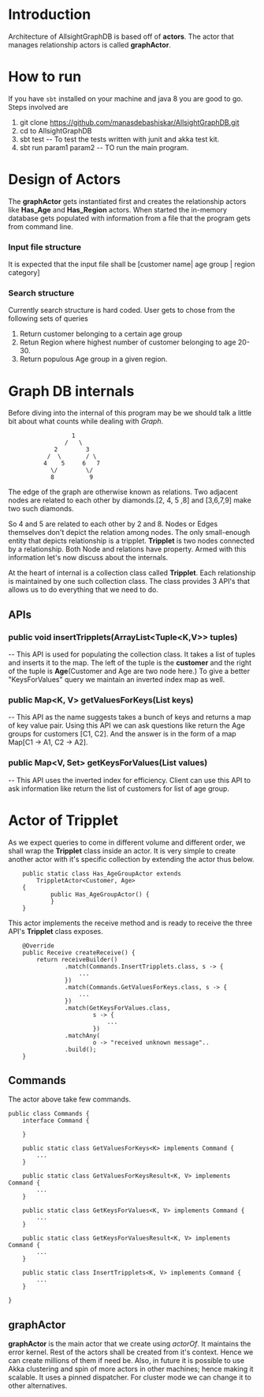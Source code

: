 # Introduction
Architecture of AllsightGraphDB is based off of **actors**. The actor that manages relationship actors is called **graphActor**.

# How to run
If you have `sbt` installed on your machine and java 8 you are good to go.
Steps involved are 

1) git clone https://github.com/manasdebashiskar/AllsightGraphDB.git
2) cd to AllsightGraphDB
3) sbt test -- To test the tests written with junit and akka test kit.
4) sbt run param1 param2 -- TO run the main program.

# Design of Actors
The **graphActor** gets instantiated first and creates the relationship actors like **Has_Age** and  **Has_Region** actors.
When started the in-memory database gets populated with information from a file that the program gets from command line.

### Input file structure
It is expected that the input file shall be [customer name| age group | region category]
### Search structure
Currently search structure is hard coded.
User gets to chose from the following sets of queries
1) Return customer belonging to a certain age group
2) Retun Region where highest number of customer belonging to age 20-30.
3) Return populous Age group in a given region.

# Graph DB internals
Before diving into the internal of this program may be we should talk a little bit about what counts while dealing with *Graph*.

```            
                  1
                /   \
             2        3
           /  \       / \
          4    5     6   7
            \/        \/
            8          9 

```

The edge of the graph are otherwise known as relations. Two adjacent nodes are related to each other by diamonds.[2, 4, 5 ,8] and [3,6,7,9] make two such diamonds.

So 4 and 5 are related to each other by 2 and 8. Nodes or Edges themselves don't depict the relation among nodes. The only small-enough entity that depicts relationship is a tripplet.
**Tripplet** is two nodes connected by a relationship. Both Node and relations have property. Armed with this information let's now discuss about the internals.

At the heart of internal is a collection class called **Tripplet**.
Each relationship is maintained by one such collection class. The class provides 3 API's that allows us to do everything that we need to do.

## APIs
### public void insertTripplets(ArrayList<Tuple<K,V>> tuples)
-- This API is used for populating the collection class.
It takes a list of tuples and inserts it to the map. The left of the tuple is the **customer** and the right of the tuple is **Age**(Customer and Age are two node here.)
To give a better "KeysForValues" query we maintain an inverted index map as well.

### public Map<K, V> getValuesForKeys(List<K> keys)
-- This API as the name suggests takes a bunch of keys and returns a map of key value pair. Using this API we can ask questions like return the Age groups for customers [C1, C2]. And the answer is in the form of a map Map[C1 -> A1, C2 -> A2].

### public Map<V, Set<K>> getKeysForValues(List<V> values)
-- This API uses the inverted index for efficiency. Client can use this API to ask information like return the list of customers for list of age group. 

# Actor of Tripplet
As we expect queries to come in different volume and different order, we shall wrap the **Tripplet** class inside an actor. It is very simple to create another actor with it's specific collection by extending the actor thus below.
```
    public static class Has_AgeGroupActor extends
        TrippletActor<Customer, Age> 
    {
            public Has_AgeGroupActor() {
            }
    }
```
This actor implements the receive method and is ready to receive the three API's **Tripplet** class exposes.

```
    @Override
    public Receive createReceive() {
        return receiveBuilder()
                .match(Commands.InsertTripplets.class, s -> {
                    ...
                })
                .match(Commands.GetValuesForKeys.class, s -> {
                    ...
                })
                .match(GetKeysForValues.class,
                        s -> {
                            ...
                        })
                .matchAny(
                        o -> "received unknown message"..
                .build();
    }
```
## Commands
The actor above take few commands.
```
public class Commands {
    interface Command {

    }

    public static class GetValuesForKeys<K> implements Command {
        ...
    }

    public static class GetValuesForKeysResult<K, V> implements Command {
        ...
    }

    public static class GetKeysForValues<K, V> implements Command {
        ...
    }

    public static class GetKeysForValuesResult<K, V> implements Command {
        ...
    }

    public static class InsertTripplets<K, V> implements Command {
        ...
    }

}
```
## graphActor
**graphActor** is the main actor that we create using *actorOf*. It maintains the error kernel. Rest of the actors shall be created from it's context. Hence we can create millions of them if need be. Also, in future it is possible to use Akka clustering and spin of more actors in other machines; hence making it scalable.
It uses a pinned dispatcher. For cluster mode we can change it to other alternatives.


